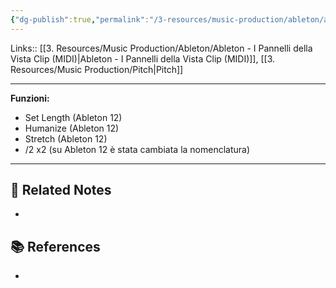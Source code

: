 ```yaml
---
{"dg-publish":true,"permalink":"/3-resources/music-production/ableton/ableton-pitch-and-time/","tags":["type/note"]}
---
```


Links:: [[3. Resources/Music Production/Ableton/Ableton - I Pannelli della Vista Clip (MIDI)\|Ableton - I Pannelli della Vista Clip (MIDI)]], [[3. Resources/Music Production/Pitch\|Pitch]]

---


**Funzioni:**
- Set Length (Ableton 12)
- Humanize (Ableton 12)
- Stretch (Ableton 12)
- /2 x2 (su Ableton 12 è stata cambiata la nomenclatura)








---
## 🔗 Related Notes

- 


## 📚 References

- 


